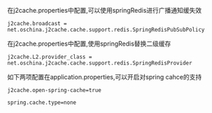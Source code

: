 在j2cache.properties中配置,可以使用springRedis进行广播通知缓失效

```
j2cache.broadcast = net.oschina.j2cache.cache.support.redis.SpringRedisPubSubPolicy
```
在j2cache.properties中配置,使用springRedis替换二级缓存
```
j2cache.L2.provider_class = net.oschina.j2cache.cache.support.redis.SpringRedisProvider
```
如下两项配置在application.properties,可以开启对spring cahce的支持
```
j2cache.open-spring-cache=true  
```
```
spring.cache.type=none
```
